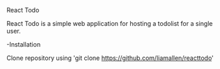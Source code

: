 React Todo

React Todo is a simple web application for hosting a todolist for a single user. 

-Installation

Clone repository using 
'git clone https://github.com/liamallen/reacttodo'

